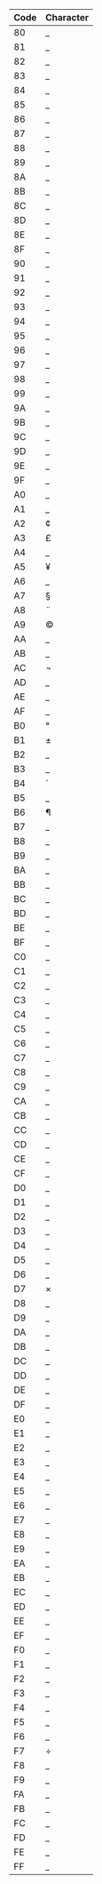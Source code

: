 
| Code | Character |
| ------------- | ------------- |
| 80 | _ |
| 81 | _ |
| 82 | _ |
| 83 | _ |
| 84 | _ |
| 85 | _ |
| 86 | _ |
| 87 | _ |
| 88 | _ |
| 89 | _ |
| 8A | _ |
| 8B | _ |
| 8C | _ |
| 8D | _ |
| 8E | _ |
| 8F | _ |
| 90 | _ |
| 91 | _ |
| 92 | _ |
| 93 | _ |
| 94 | _ |
| 95 | _ |
| 96 | _ |
| 97 | _ |
| 98 | _ |
| 99 | _ |
| 9A | _ |
| 9B | _ |
| 9C | _ |
| 9D | _ |
| 9E | _ |
| 9F | _ |
| A0 | _ |
| A1 | _ |
| A2 | ¢ |
| A3 | £ |
| A4 | _ |
| A5 | ¥ |
| A6 | _ |
| A7 | § |
| A8 | ¨ |
| A9 | © |
| AA | _ |
| AB | _ |
| AC | ¬ |
| AD | _ |
| AE | _ |
| AF | _ |
| B0 | ° |
| B1 | ± |
| B2 | _ |
| B3 | _ |
| B4 | ´ |
| B5 | _ |
| B6 | ¶ |
| B7 | _ |
| B8 | _ |
| B9 | _ |
| BA | _ |
| BB | _ |
| BC | _ |
| BD | _ |
| BE | _ |
| BF | _ |
| C0 | _ |
| C1 | _ |
| C2 | _ |
| C3 | _ |
| C4 | _ |
| C5 | _ |
| C6 | _ |
| C7 | _ |
| C8 | _ |
| C9 | _ |
| CA | _ |
| CB | _ |
| CC | _ |
| CD | _ |
| CE | _ |
| CF | _ |
| D0 | _ |
| D1 | _ |
| D2 | _ |
| D3 | _ |
| D4 | _ |
| D5 | _ |
| D6 | _ |
| D7 | × |
| D8 | _ |
| D9 | _ |
| DA | _ |
| DB | _ |
| DC | _ |
| DD | _ |
| DE | _ |
| DF | _ |
| E0 | _ |
| E1 | _ |
| E2 | _ |
| E3 | _ |
| E4 | _ |
| E5 | _ |
| E6 | _ |
| E7 | _ |
| E8 | _ |
| E9 | _ |
| EA | _ |
| EB | _ |
| EC | _ |
| ED | _ |
| EE | _ |
| EF | _ |
| F0 | _ |
| F1 | _ |
| F2 | _ |
| F3 | _ |
| F4 | _ |
| F5 | _ |
| F6 | _ |
| F7 | ÷ |
| F8 | _ |
| F9 | _ |
| FA | _ |
| FB | _ |
| FC | _ |
| FD | _ |
| FE | _ |
| FF | _ |
